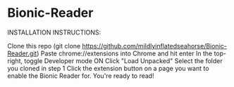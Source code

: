# Bionic-Reader
INSTALLATION INSTRUCTIONS:

Clone this repo (git clone https://github.com/mildlyinflatedseahorse/Bionic-Reader.git)
Paste chrome://extensions into Chrome and hit enter
In the top-right, toggle Developer mode ON
Click "Load Unpacked"
Select the folder you cloned in step 1
Click the extension button on a page you want to enable the Bionic Reader for.
You're ready to read!
